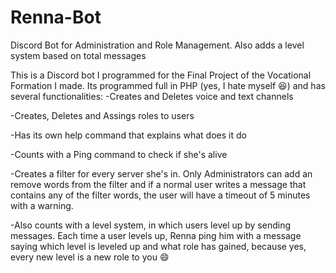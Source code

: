 # Renna-Bot
Discord Bot for Administration and Role Management. Also adds a level system based on total messages

This is a Discord bot I programmed for the Final Project of the Vocational Formation I made.
Its programmed full in PHP (yes, I hate myself 😆) and has several functionalities:
  -Creates and Deletes voice and text channels
  
  -Creates, Deletes and Assings roles to users
  
  -Has its own help command that explains what does it do
  
  -Counts with a Ping command to check if she's alive
  
  -Creates a filter for every server she's in. Only Administrators can add an remove words
  from the filter and if a normal user writes a message that contains any of the filter words,
  the user will have a timeout of 5 minutes with a warning.
  
  -Also counts with a level system, in which users level up by sending messages. Each time a user
  levels up, Renna ping him with a message saying which level is leveled up and what role has gained,
  because yes, every new level is a new role to you 😄
